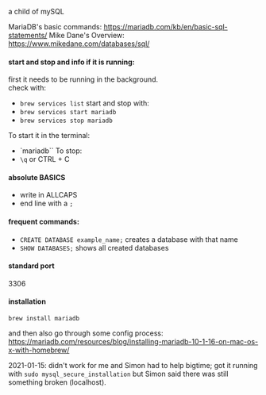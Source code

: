 a child of mySQL

MariaDB's basic commands: https://mariadb.com/kb/en/basic-sql-statements/
Mike Dane's Overview: https://www.mikedane.com/databases/sql/




#### start and stop and info if it is running:

first it needs to be running in the background.  
check with: 
- `brew services list`
start and stop with:
- `brew services start mariadb`
- `brew services stop mariadb`

To start it in the terminal:
- `mariadb``
To stop:
- `\q` or CTRL + C


#### absolute BASICS
- write in ALLCAPS
- end line with a `;`


#### frequent commands:

- `CREATE DATABASE example_name;` creates a database with that name
- `SHOW DATABASES;` shows all created databases

#### standard port
3306



#### installation

`brew install mariadb`

and then also go through some config process: https://mariadb.com/resources/blog/installing-mariadb-10-1-16-on-mac-os-x-with-homebrew/

2021-01-15: didn't work for me and Simon had to help bigtime; got it running with `sudo mysql_secure_installation` but Simon said there was still something broken (localhost).